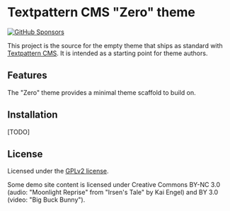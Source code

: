 # Textpattern CMS "Zero" theme

[![GitHub Sponsors](https://img.shields.io/github/sponsors/textpattern)](https://github.com/sponsors/textpattern)

This project is the source for the empty theme that ships as standard with [Textpattern CMS](https://textpattern.com/). It is intended as a starting point for theme authors.

## Features

The "Zero" theme provides a minimal theme scaffold to build on.

## Installation

[TODO]

## License

Licensed under the [GPLv2 license](https://github.com/textpattern/textpattern-default-theme/blob/master/LICENSE).

Some demo site content is licensed under Creative Commons BY-NC 3.0 (audio: "Moonlight Reprise" from "Irsen's Tale" by Kai Engel) and BY 3.0 (video: "Big Buck Bunny").
